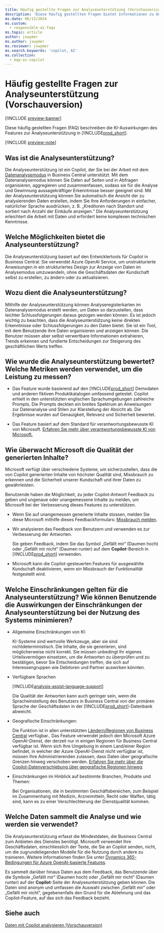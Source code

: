 ```yaml
---
title: Häufig gestellte Fragen zur Analyseunterstützung (Vorschauversion)
description: 'Diese häufig gestellten Fragen bietet Informationen zu der für die Analyse von Daten auf Seiten in Business Central verwendeten KI-Technologie. Dazu gehören auch wichtige Überlegungen und Details dazu, wie KI verwendet wird, wie sie getestet und bewertet wurde und welche spezifischen Einschränkungen bestehen.'
ms.date: 06/13/2024
ms.custom:
  - responsible-ai-faqs
ms.topic: article
author: jswymer
ms.author: jswymer
ms.reviewer: jswymer
ms.search.keywords: 'copilot, AI'
ms.collection:
  - bap-ai-copilot
---
```


# <a name="faq-for-analysis-assist-preview"></a>Häufig gestellte Fragen zur Analyseunterstützung (Vorschauversion)

[!INCLUDE [preview-banner](~/../shared-content/shared/preview-includes/preview-banner.md)]

Diese häufig gestellten Fragen (FAQ) beschreiben die KI-Auswirkungen des Features zur Analyseunterstützung in [!INCLUDE[prod_short](includes/prod_short.md)].

[!INCLUDE [preview-note](~/../shared-content/shared/preview-includes/production-ready-preview-dynamics365.md)]

## <a name="what-is-analysis-assist"></a>Was ist die Analyseunterstützung?

Die Analyseunterstützung ist ein Copilot, der Sie bei der Arbeit mit dem [Datenanalysemodus](analysis-mode.md) in Business Central unterstützt. Mit dem Datenanalysemodus können Sie Daten auf Seiten und in Abfragen organisieren, aggregieren und zusammenfassen, sodass sie für die Analyse und Gewinnung aussagekräftiger Erkenntnisse besser geeignet sind. Mit der Analyseunterstützung können Sie automatisch die Ansicht der zu analysierenden Daten erstellen, indem Sie Ihre Anforderungen in einfacher, natürlicher Sprache ausdrücken, z. B. „Kreditoren nach Standort und sortiert nach Anzahl der Einkäufe anzeigen.“ Die Analyseunterstützung erleichtert die Arbeit mit Daten und erfordert keine komplexen technischen Kenntnisse.

## <a name="what-are-capabilities-of-analysis-assist"></a>Welche Möglichkeiten bietet die Analyseunterstützung?

Die Analyseunterstützung basiert auf den Entwicklertools für Copilot in Business Central. Sie verwendet Azure OpenAI Service, um unstrukturierte Anweisungen in ein strukturiertes Design zur Anzeige von Daten im Analysemodus umzuwandeln, ohne die Geschäftsdaten der Kundschaft selbst zu erstellen, zu ändern oder zu aktualisieren.

## <a name="what-is-the-intended-use-of-analysis-assist"></a>Wozu dient die Analyseunterstützung?

Mithilfe der Analyseunterstützung können Analyseregisterkarten im Datenanalysemodus erstellt werden, um Daten so darzustellen, dass leichter Schlussfolgerungen daraus gezogen werden können. Es ist jedoch wichtig zu beachten, dass die Analyseunterstützung keine direkten Erkenntnisse oder Schlussfolgerungen zu den Daten bietet. Sie ist ein Tool, mit dem Benutzende ihre Daten organisieren und anzeigen können. Die Benutzer müssen aber selbst verwertbare Informationen extrahieren, Trends erkennen und fundierte Entscheidungen zur Steigerung des geschäftlichen Werts treffen.

## <a name="how-was-analysis-assist-evaluated-what-metrics-are-used-to-measure-performance"></a>Wie wurde die Analyseunterstützung bewertet? Welche Metriken werden verwendet, um die Leistung zu messen?

- Das Feature wurde basierend auf den [!INCLUDE[prod_short](includes/prod_short.md)] Demodaten und anderen fiktiven Produktkatalogen umfassend getestet. Copilot erhielt in den unterstützten englischen Sprachumgebungen zahlreiche Prompts. Die Prompts deckten ein breites Spektrum an Anweisungen zur Datenanalyse und Stilen zur Klarstellung der Absicht ab. Die Ergebnisse wurden auf Genauigkeit, Relevanz und Sicherheit bewertet.

- Das Feature basiert auf dem Standard für verantwortungsbewusste KI von Microsoft. [Erfahren Sie mehr über verantwortungsbewusste KI von Microsoft.](https://aka.ms/RAI)

## <a name="how-does-microsoft-monitor-the-quality-of-generated-content"></a>Wie überwacht Microsoft die Qualität der generierten Inhalte?

Microsoft verfügt über verschiedene Systeme, um sicherzustellen, dass die von Copilot generierten Inhalte von höchster Qualität sind, Missbrauch zu erkennen und die Sicherheit unserer Kundschaft und ihrer Daten zu gewährleisten.

Benutzende haben die Möglichkeit, zu jeder Copilot-Antwort Feedback zu geben und ungenaue oder unangemessene Inhalte zu melden, um Microsoft bei der Verbesserung dieses Features zu unterstützen.

- Wenn Sie auf unangemessen generierte Inhalte stossen, melden Sie diese Microsoft mithilfe dieses Feedbackformulars: [Missbrauch melden](https://go.microsoft.com/fwlink/?linkid=2249810).

- Wir analysieren das Feedback von Benutzern und verwenden es zur Verbesserung der Antworten.

  Sie geben Feedback, indem Sie das Symbol „Gefällt mir“ (Daumen hoch) oder „Gefällt mir nicht“ (Daumen runter) auf dem **Copilot**-Bereich in [!INCLUDE[prod_short](includes/prod_short.md)] verwenden.

- Microsoft kann die Copilot-gesteuerten Features für ausgewählte Kundschaft deaktivieren, wenn ein Missbrauch der Funktionalität festgestellt wird.

## <a name="what-are-the-limitations-of-analysis-assist-how-can-users-minimize-the-impact-of-the-analysis-assist-limitations-when-using-the-system"></a>Welche Einschränkungen gelten für die Analyseunterstützung? Wie können Benutzende die Auswirkungen der Einschränkungen der Analyseunterstützung bei der Nutzung des Systems minimieren?

- Allgemeine Einschränkungen von KI:

  KI-Systeme sind wertvolle Werkzeuge, aber sie sind nichtdeterministisch. Die Inhalte, die sie generieren, sind möglicherweise nicht korrekt. Sie müssen unbedingt Ihr eigenes Urteilsvermögen einsetzen, um die Antworten zu überprüfen und zu bestätigen, bevor Sie Entscheidungen treffen, die sich auf Interessengruppen wie Debitoren und Partner auswirken könnten.

- Verfügbare Sprachen

   [!INCLUDE[analysis-assist-language-support](includes/analysis-assist-language-support.md)]

   Die Qualität der Antworten kann auch geringer sein, wenn die Spracheinstellung des Benutzers in Business Central von der primären Sprache der Geschäftsdaten in der [!INCLUDE[prod_short](includes/prod_short.md)]-Datenbank abweicht.
  
- Geografische Einschränkungen:
  
   Die Funktion ist in allen unterstützten [Ländern/Regionen von Business Central](/dynamics365/business-central/dev-itpro/compliance/apptest-countries-and-translations) verfügbar.<!-- except for Canada-->. Das Feature verwendet jedoch den Microsoft Azure OpenAI-Dienst, der derzeit nur in einigen Regionen für Business Central verfügbar ist. Wenn sich Ihre Umgebung in einem Land/einer Region befindet, in welcher der Azure OpenAI-Dienst nicht verfügbar ist, müssen Ihre Administrierenden zulassen, dass Daten über geografische Grenzen hinweg verschoben werden. [Erfahren Sie mehr über die Copilot-Datenverschiebung über geografische Regionen hinweg](/dynamics365/business-central/ai-copilot-data-movement).

- Einschränkungen im Hinblick auf bestimmte Branchen, Produkte und Themen:

  Bei Organisationen, die in bestimmten Geschäftsbereichen, zum Beispiel im Zusammenhang mit Medizin, Arzneimitteln, Recht oder Waffen, tätig sind, kann es zu einer Verschlechterung der Dienstqualität kommen.

## <a name="what-data-does-analysis-collect-and-how-is-it-used"></a>Welche Daten sammelt die Analyse und wie werden sie verwendet?

Die Analyseunterstützung erfasst die Mindestdaten, die Business Central zum Anbieten des Dienstes benötigt. Microsoft verwendet Ihre Geschäftsdaten, einschliesslich der Texte, die Sie an Copilot senden, nicht, um die zugrundeliegenden Modelle für die Nutzung durch andere zu trainieren. Weitere Informationen finden Sie unter [Dynamics 365-Bedingungen für Azure OpenAI-basierte Features](https://go.microsoft.com/fwlink/?linkid=2236010).

Es sammelt darüber hinaus Daten aus dem Feedback, das Benutzende über die Symbole „Gefällt mir“ (Daumen hoch) oder „Gefällt mir nicht“ (Daumen runter) auf der **Copilot**-Seite der Analyseunterstützung geben können. Die Daten sind anonym und umfassen die Auswahl zwischen „Gefällt mir“ oder „Gefällt mir nicht“, gegebenenfalls den Grund für die Ablehnung und das Copilot-Feature, auf das sich das Feedback bezieht.

## <a name="see-also"></a>Siehe auch

[Daten mit Copilot analysieren (Vorschauversion)](analysis-assist.md)
